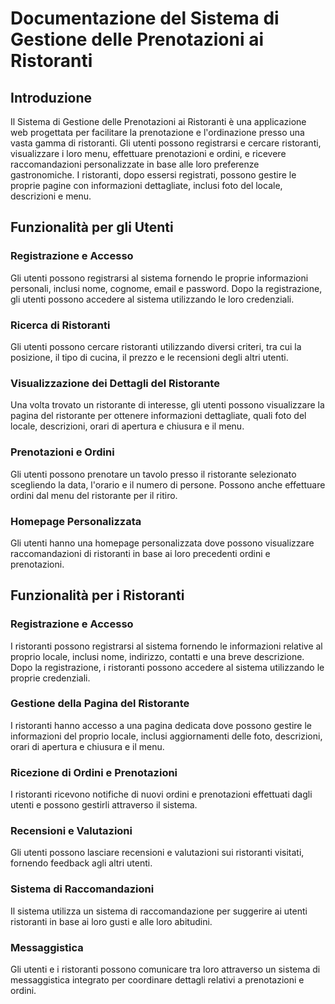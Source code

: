 # Documentazione del Sistema di Gestione delle Prenotazioni ai Ristoranti

## Introduzione

Il Sistema di Gestione delle Prenotazioni ai Ristoranti è una applicazione web progettata per facilitare la prenotazione e l'ordinazione presso una vasta gamma di ristoranti. Gli utenti possono registrarsi e cercare ristoranti, visualizzare i loro menu, effettuare prenotazioni e ordini, e ricevere raccomandazioni personalizzate in base alle loro preferenze gastronomiche. I ristoranti, dopo essersi registrati, possono gestire le proprie pagine con informazioni dettagliate, inclusi foto del locale, descrizioni e menu.

## Funzionalità per gli Utenti

### Registrazione e Accesso

Gli utenti possono registrarsi al sistema fornendo le proprie informazioni personali, inclusi nome, cognome, email e password. Dopo la registrazione, gli utenti possono accedere al sistema utilizzando le loro credenziali.

### Ricerca di Ristoranti

Gli utenti possono cercare ristoranti utilizzando diversi criteri, tra cui la posizione, il tipo di cucina, il prezzo e le recensioni degli altri utenti.

### Visualizzazione dei Dettagli del Ristorante

Una volta trovato un ristorante di interesse, gli utenti possono visualizzare la pagina del ristorante per ottenere informazioni dettagliate, quali foto del locale, descrizioni, orari di apertura e chiusura e il menu.

### Prenotazioni e Ordini

Gli utenti possono prenotare un tavolo presso il ristorante selezionato scegliendo la data, l'orario e il numero di persone. Possono anche effettuare ordini dal menu del ristorante per il ritiro.

### Homepage Personalizzata

Gli utenti hanno una homepage personalizzata dove possono visualizzare raccomandazioni di ristoranti in base ai loro precedenti ordini e prenotazioni.

## Funzionalità per i Ristoranti

### Registrazione e Accesso

I ristoranti possono registrarsi al sistema fornendo le informazioni relative al proprio locale, inclusi nome, indirizzo, contatti e una breve descrizione. Dopo la registrazione, i ristoranti possono accedere al sistema utilizzando le proprie credenziali.

### Gestione della Pagina del Ristorante

I ristoranti hanno accesso a una pagina dedicata dove possono gestire le informazioni del proprio locale, inclusi aggiornamenti delle foto, descrizioni, orari di apertura e chiusura e il menu.

### Ricezione di Ordini e Prenotazioni

I ristoranti ricevono notifiche di nuovi ordini e prenotazioni effettuati dagli utenti e possono gestirli attraverso il sistema.


### Recensioni e Valutazioni

Gli utenti possono lasciare recensioni e valutazioni sui ristoranti visitati, fornendo feedback agli altri utenti.

### Sistema di Raccomandazioni

Il sistema utilizza un sistema di raccomandazione per suggerire ai utenti ristoranti in base ai loro gusti e alle loro abitudini.

### Messaggistica

Gli utenti e i ristoranti possono comunicare tra loro attraverso un sistema di messaggistica integrato per coordinare dettagli relativi a prenotazioni e ordini.

